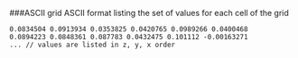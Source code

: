 
###ASCII grid
ASCII format listing the set of values for each cell of the grid


```
0.0834504 0.0913934 0.0353825 0.0420765 0.0989266 0.0400468
0.0894223 0.0848361 0.087783 0.0432475 0.101112 -0.00163271
... // values are listed in z, y, x order
```
